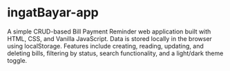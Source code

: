 # ingatBayar-app
A simple CRUD-based Bill Payment Reminder web application built with HTML, CSS, and Vanilla JavaScript. Data is stored locally in the browser using localStorage. Features include creating, reading, updating, and deleting bills, filtering by status, search functionality, and a light/dark theme toggle.

